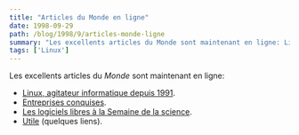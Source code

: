 ```yaml
---
title: "Articles du Monde en ligne"
date: 1998-09-29
path: /blog/1998/9/articles-monde-ligne
summary: "Les excellents articles du Monde sont maintenant en ligne: Linux, agitateur informatique depuis 1991."
tags: ['Linux']
---
```


<P>
Les excellents articles du <EM>Monde</EM> sont maintenant en ligne:
</P>

<UL>

<LI><A HREF="http://www.lemonde.fr/multimedia/sem4098/1032.htm">Linux, agitateur informatique depuis 1991</A>.
<LI><A HREF="http://www.lemonde.fr/multimedia/sem4098/1132.htm">Entreprises conquises</A>.
<LI><A HREF="http://www.lemonde.fr/multimedia/sem4098/1232.htm">Les logiciels libres à la Semaine de la science</A>.
<LI><A HREF="http://www.lemonde.fr/multimedia/sem4098/1332.htm">Utile</A> (quelques liens).
</UL>


